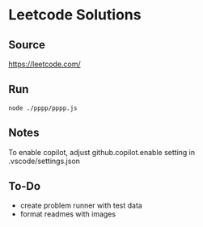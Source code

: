 # Leetcode Solutions

## Source
https://leetcode.com/

## Run
```node ./pppp/pppp.js```

## Notes
To enable copilot, adjust github.copilot.enable setting in .vscode/settings.json

## To-Do
- create problem runner with test data
- format readmes with images 
